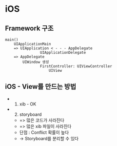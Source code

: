 # iOS
## Framework 구조
	main()
		UIApplicationMain
		=> UIApplication < - - - AppDelegate
					UIApplicationDelegate
		=> AppDelegate
			UIWindow 생성
					FirstController: UIViewController
						UIView

## iOS - View를 만드는 방법
*  1. xib - OK
*  2. storyboard
	*  => 많은 코드가 사라진다
	*  => 많은 xib 파일이 사라진다
	* 단점 : Conflict 확률이 높다
	* -> Storyboard를 분리할 수 있다

